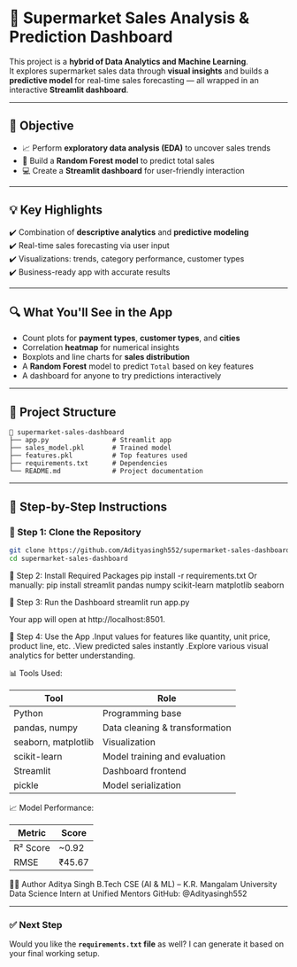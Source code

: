 # 🛒 Supermarket Sales Analysis & Prediction Dashboard

This project is a **hybrid of Data Analytics and Machine Learning**.  
It explores supermarket sales data through **visual insights** and builds a **predictive model** for real-time sales forecasting — all wrapped in an interactive **Streamlit dashboard**.

---

## 📌 Objective

- 📈 Perform **exploratory data analysis (EDA)** to uncover sales trends
- 🤖 Build a **Random Forest model** to predict total sales
- 💻 Create a **Streamlit dashboard** for user-friendly interaction

---

## 💡 Key Highlights

✔️ Combination of **descriptive analytics** and **predictive modeling**  
✔️ Real-time sales forecasting via user input  
✔️ Visualizations: trends, category performance, customer types  
✔️ Business-ready app with accurate results

---

## 🔍 What You'll See in the App

- Count plots for **payment types**, **customer types**, and **cities**
- Correlation **heatmap** for numerical insights
- Boxplots and line charts for **sales distribution**
- A **Random Forest** model to predict `Total` based on key features
- A dashboard for anyone to try predictions interactively

---

## 🧱 Project Structure

```
📁 supermarket-sales-dashboard
├── app.py                # Streamlit app
├── sales_model.pkl       # Trained model
├── features.pkl          # Top features used
├── requirements.txt      # Dependencies
└── README.md             # Project documentation
```


---

## 🚀 Step-by-Step Instructions

### 🔹 Step 1: Clone the Repository

```bash
git clone https://github.com/Adityasingh552/supermarket-sales-dashboard.git
cd supermarket-sales-dashboard
  ```

🔹 Step 2: Install Required Packages
    pip install -r requirements.txt
Or manually:
    pip install streamlit pandas numpy scikit-learn matplotlib seaborn


🔹 Step 3: Run the Dashboard
    streamlit run app.py

Your app will open at http://localhost:8501.


🔹 Step 4: Use the App
   .Input values for features like quantity, unit price, product line, etc.
   .View predicted sales instantly
   .Explore various visual analytics for better understanding.


📊 Tools Used:

| Tool                | Role                           |
| ------------------- | ------------------------------ |
| Python              | Programming base               |
| pandas, numpy       | Data cleaning & transformation |
| seaborn, matplotlib | Visualization                  |
| scikit-learn        | Model training and evaluation  |
| Streamlit           | Dashboard frontend             |
| pickle              | Model serialization            |


📈 Model Performance:

| Metric   | Score  |
| -------- | ------ |
| R² Score | \~0.92 |
| RMSE     | ₹45.67 |


👨‍💻 Author
Aditya Singh
B.Tech CSE (AI & ML) – K.R. Mangalam University
Data Science Intern at Unified Mentors
GitHub: @Adityasingh552



---

### ✅ Next Step
Would you like the **`requirements.txt` file** as well? I can generate it based on your final working setup.

